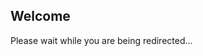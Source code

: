 ## Welcome

Please wait while you are being redirected...
<meta http-equiv="refresh" content="1; URL='http://acesites.tk'" />
